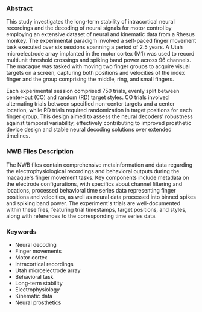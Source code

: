 ### Abstract

This study investigates the long-term stability of intracortical neural recordings and the decoding of neural signals for motor control by employing an extensive dataset of neural and kinematic data from a Rhesus monkey. The experimental paradigm involved a self-paced finger movement task executed over six sessions spanning a period of 2.5 years. A Utah microelectrode array implanted in the motor cortex (M1) was used to record multiunit threshold crossings and spiking band power across 96 channels. The macaque was tasked with moving two finger groups to acquire visual targets on a screen, capturing both positions and velocities of the index finger and the group comprising the middle, ring, and small fingers.

Each experimental session comprised 750 trials, evenly split between center-out (CO) and random (RD) target styles. CO trials involved alternating trials between specified non-center targets and a center location, while RD trials required randomization in target positions for each finger group. This design aimed to assess the neural decoders' robustness against temporal variability, effectively contributing to improved prosthetic device design and stable neural decoding solutions over extended timelines.

### NWB Files Description

The NWB files contain comprehensive metainformation and data regarding the electrophysiological recordings and behavioral outputs during the macaque's finger movement tasks. Key components include metadata on the electrode configurations, with specifics about channel filtering and locations, processed behavioral time series data representing finger positions and velocities, as well as neural data processed into binned spikes and spiking band power. The experiment's trials are well-documented within these files, featuring trial timestamps, target positions, and styles, along with references to the corresponding time series data.

### Keywords

- Neural decoding
- Finger movements
- Motor cortex
- Intracortical recordings
- Utah microelectrode array
- Behavioral task
- Long-term stability
- Electrophysiology
- Kinematic data
- Neural prosthetics
